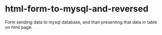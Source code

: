 # html-form-to-mysql-and-reversed
Form sending data to mysql database, and than presenting that data in table on html page.
